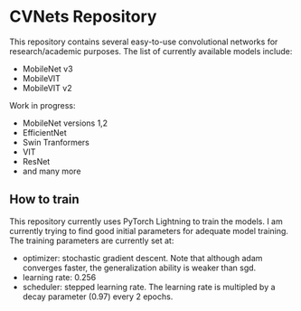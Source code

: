 # CVNets Repository

This repository contains several easy-to-use convolutional networks for research/academic purposes.
The list of currently available models include:

- MobileNet v3
- MobileVIT
- MobileVIT v2

Work in progress:
- MobileNet versions 1,2
- EfficientNet
- Swin Tranformers
- VIT
- ResNet
- and many more

## How to train

This repository currently uses PyTorch Lightning to train the models. I am currently trying to find good initial parameters for adequate model training. The training parameters are currently set at:

- optimizer: stochastic gradient descent. Note that although adam converges faster, the generalization ability is weaker than sgd.
- learning rate: 0.256
- scheduler: stepped learning rate. The learning rate is multipled by a decay parameter (0.97) every 2 epochs.